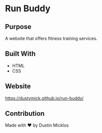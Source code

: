 # Run Buddy

## Purpose
A website that offers fitness training services.

## Built With
* HTML
* CSS

## Website
https://dustymick.github.io/run-buddy/

## Contribution
Made with ❤️ by Dustin Micklos
